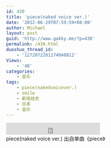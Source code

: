 ```yaml
---
id: 430
title: 'piece(naked voice ver.)'
date: '2012-06-29T07:59:59+08:00'
author: Michael
layout: post
guid: 'http://www.gakky.me/?p=430'
permalink: /430.html
duoshuo_thread_id:
    - '1272072281174048812'
Views:
    - '48'
categories:
    - 音乐
tags:
    - piece(nakedvoicever.)
    - smile
    - 新垣结衣
    - 日本
    - 音乐
---
```


<div class="audio_player"><iframe allowtransparency="true" frameborder="0" height="33" loading="lazy" scrolling="no" src="http://www.diandian.com/n/common/player?feedId=ad2f6f80-c17f-11e1-86f1-782bcb38253b" width="257"></iframe></div>piece(naked voice ver.) 出自单曲《piece》